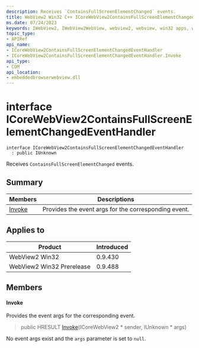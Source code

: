 ```yaml
---
description: Receives `ContainsFullScreenElementChanged` events.
title: WebView2 Win32 C++ ICoreWebView2ContainsFullScreenElementChangedEventHandler
ms.date: 07/24/2023
keywords: IWebView2, IWebView2WebView, webview2, webview, win32 apps, win32, edge, ICoreWebView2, ICoreWebView2Controller, browser control, edge html, ICoreWebView2ContainsFullScreenElementChangedEventHandler
topic_type: 
- APIRef
api_name:
- ICoreWebView2ContainsFullScreenElementChangedEventHandler
- ICoreWebView2ContainsFullScreenElementChangedEventHandler.Invoke
api_type:
- COM
api_location:
- embeddedbrowserwebview.dll
---
```


# interface ICoreWebView2ContainsFullScreenElementChangedEventHandler

```
interface ICoreWebView2ContainsFullScreenElementChangedEventHandler
  : public IUnknown
```

Receives `ContainsFullScreenElementChanged` events.

## Summary

 Members                        | Descriptions
--------------------------------|---------------------------------------------
[Invoke](#invoke) | Provides the event args for the corresponding event.

## Applies to

Product                         | Introduced
--------------------------------|---------------------------------------------
WebView2 Win32            |    0.9.430
WebView2 Win32 Prerelease |    0.9.488

## Members

#### Invoke

Provides the event args for the corresponding event.

> public HRESULT [Invoke](#invoke)(ICoreWebView2 * sender, IUnknown * args)

No event args exist and the `args` parameter is set to `null`.

